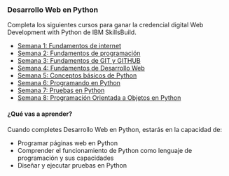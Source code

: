### Desarrollo Web en Python

Completa los siguientes cursos para ganar la credencial digital Web Development with Python de IBM SkillsBuild.

<ul dir="auto">
  <li><a href="./course_1/README.md">Semana 1: Fundamentos de internet</a></li>
  <li><a href="./course_2/README.md">Semana 2: Fundamentos de programación</a></li>
  <li><a href="./course_3/README.md">Semana 3: Fundamentos de GIT y GITHUB</a></li>
  <li><a href="./course_4/README.md">Semana 4: Fundamentos de Desarrollo Web</a></li>
  <li><a href="./course_5/README.md">Semana 5: Conceptos básicos de Python</a></li>
  <li><a href="./course_6/README.md">Semana 6: Programando en Python</a></li>
  <li><a href="./course_7/README.md">Semana 7: Pruebas en Python</a></li>
  <li><a href="./course_8/README.md">Semana 8: Programación Orientada a Objetos en Python</a></li>
</ul>

#### ¿Qué vas a aprender?

Cuando completes Desarrollo Web en Python, estarás en la capacidad de:

- Programar páginas web en Python
- Comprender el funcionamiento de Python como lenguaje de programación y sus capacidades
- Diseñar y ejecutar pruebas en Python
